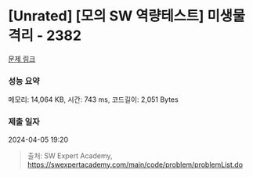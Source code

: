 # [Unrated] [모의 SW 역량테스트] 미생물 격리 - 2382 

[문제 링크](https://swexpertacademy.com/main/code/problem/problemDetail.do?contestProbId=AV597vbqAH0DFAVl) 

### 성능 요약

메모리: 14,064 KB, 시간: 743 ms, 코드길이: 2,051 Bytes

### 제출 일자

2024-04-05 19:20



> 출처: SW Expert Academy, https://swexpertacademy.com/main/code/problem/problemList.do